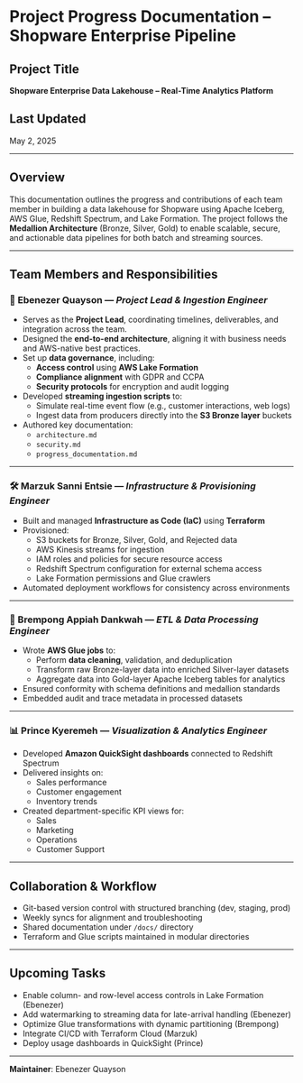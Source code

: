 # Project Progress Documentation – Shopware Enterprise Pipeline

## Project Title
**Shopware Enterprise Data Lakehouse – Real-Time Analytics Platform**

## Last Updated
May 2, 2025

---

## Overview

This documentation outlines the progress and contributions of each team member in building a data lakehouse for Shopware using Apache Iceberg, AWS Glue, Redshift Spectrum, and Lake Formation. The project follows the **Medallion Architecture** (Bronze, Silver, Gold) to enable scalable, secure, and actionable data pipelines for both batch and streaming sources.

---

## Team Members and Responsibilities

### 🧠 Ebenezer Quayson — *Project Lead & Ingestion Engineer*
- Serves as the **Project Lead**, coordinating timelines, deliverables, and integration across the team.
- Designed the **end-to-end architecture**, aligning it with business needs and AWS-native best practices.
- Set up **data governance**, including:
  - **Access control** using **AWS Lake Formation**
  - **Compliance alignment** with GDPR and CCPA
  - **Security protocols** for encryption and audit logging
- Developed **streaming ingestion scripts** to:
  - Simulate real-time event flow (e.g., customer interactions, web logs)
  - Ingest data from producers directly into the **S3 Bronze layer** buckets
- Authored key documentation:
  - `architecture.md`
  - `security.md`
  - `progress_documentation.md`

---

### 🛠️ Marzuk Sanni Entsie — *Infrastructure & Provisioning Engineer*
- Built and managed **Infrastructure as Code (IaC)** using **Terraform**
- Provisioned:
  - S3 buckets for Bronze, Silver, Gold, and Rejected data
  - AWS Kinesis streams for ingestion
  - IAM roles and policies for secure resource access
  - Redshift Spectrum configuration for external schema access
  - Lake Formation permissions and Glue crawlers
- Automated deployment workflows for consistency across environments

---

### 🧹 Brempong Appiah Dankwah — *ETL & Data Processing Engineer*
- Wrote **AWS Glue jobs** to:
  - Perform **data cleaning**, validation, and deduplication
  - Transform raw Bronze-layer data into enriched Silver-layer datasets
  - Aggregate data into Gold-layer Apache Iceberg tables for analytics
- Ensured conformity with schema definitions and medallion standards
- Embedded audit and trace metadata in processed datasets

---

### 📊 Prince Kyeremeh — *Visualization & Analytics Engineer*
- Developed **Amazon QuickSight dashboards** connected to Redshift Spectrum
- Delivered insights on:
  - Sales performance
  - Customer engagement
  - Inventory trends
- Created department-specific KPI views for:
  - Sales
  - Marketing
  - Operations
  - Customer Support

---

## Collaboration & Workflow

- Git-based version control with structured branching (dev, staging, prod)
- Weekly syncs for alignment and troubleshooting
- Shared documentation under `/docs/` directory
- Terraform and Glue scripts maintained in modular directories

---

## Upcoming Tasks

- Enable column- and row-level access controls in Lake Formation (Ebenezer)
- Add watermarking to streaming data for late-arrival handling (Ebenezer)
- Optimize Glue transformations with dynamic partitioning (Brempong)
- Integrate CI/CD with Terraform Cloud (Marzuk)
- Deploy usage dashboards in QuickSight (Prince)

---

**Maintainer**: Ebenezer Quayson  

